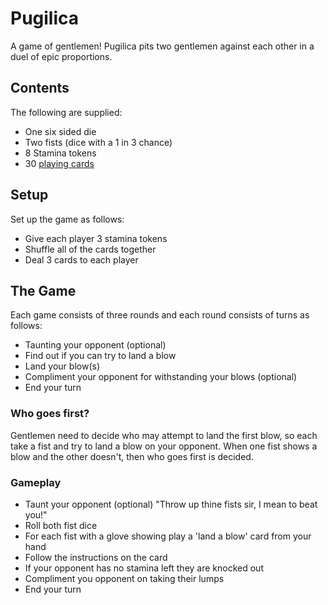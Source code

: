 # Pugilica

A game of gentlemen! Pugilica pits two gentlemen against each other in a duel of epic proportions.

## Contents

The following are supplied:

* One six sided die
* Two fists (dice with a 1 in 3 chance)
* 8 Stamina tokens
* 30 [playing cards](CARDS.md)

## Setup

Set up the game as follows:

* Give each player 3 stamina tokens
* Shuffle all of the cards together
* Deal 3 cards to each player

## The Game

Each game consists of three rounds and each round consists of turns as follows:

* Taunting your opponent (optional)
* Find out if you can try to land a blow
* Land your blow(s)
* Compliment your opponent for withstanding your blows (optional)
* End your turn

### Who goes first?

Gentlemen need to decide who may attempt to land the first blow,
so each take a fist and try to land a blow on your opponent. When
one fist shows a blow and the other doesn't, then who goes first
is decided.

### Gameplay

* Taunt your opponent (optional) "Throw up thine fists sir, I mean to beat you!"
* Roll both fist dice
* For each fist with a glove showing play a 'land a blow' card from your hand
* Follow the instructions on the card
* If your opponent has no stamina left they are knocked out
* Compliment you opponent on taking their lumps
* End your turn
